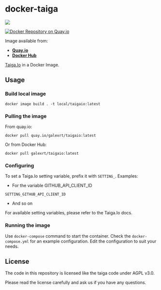 # docker-taiga
[![](https://images.microbadger.com/badges/image/galexrt/taigaio.svg)](https://microbadger.com/images/galexrt/taigaio "Get your own image badge on microbadger.com")

[![Docker Repository on Quay.io](https://quay.io/repository/galexrt/taigaio/status "Docker Repository on Quay.io")](https://quay.io/repository/galexrt/taigaio)

Image available from:
* [**Quay.io**](https://quay.io/repository/galexrt/taigaio)
* [**Docker Hub**](https://hub.docker.com/r/galexrt/taigaio)

[Taiga.Io](https://taiga.io/) in a Docker Image.

## Usage

### Build local image

```
docker image build . -t local/taigaio:latest
```

### Pulling the image
From quay.io:
```
docker pull quay.io/galexrt/taigaio:latest
```
Or from Docker Hub:
```
docker pull galexrt/taigaio:latest
```

### Configuring
To set a Taiga.Io setting variable, prefix it with `SETTING_`.
Examples:
* For the variable GITHUB_API_CLIENT_ID
```
SETTING_GITHUB_API_CLIENT_ID
```
* And so on

For available setting variables, please refer to the Taiga.Io docs.

### Running the image
Use `docker-compose` command to start the container.
Check the `docker-compose.yml` for an example configuration.
Edit the configuration to suit your needs.

## License
The code in this repository is licensed like the taiga code under AGPL v3.0.

Please read the license carefully and ask us if you have any questions.
